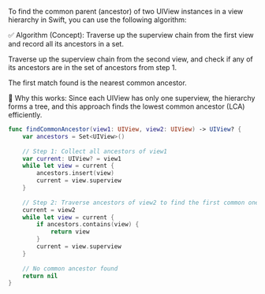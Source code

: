 To find the common parent (ancestor) of two UIView instances in a view hierarchy in Swift, you can use the following algorithm:

✅ Algorithm (Concept):
Traverse up the superview chain from the first view and record all its ancestors in a set.

Traverse up the superview chain from the second view, and check if any of its ancestors are in the set of ancestors from step 1.

The first match found is the nearest common ancestor.

🧠 Why this works:
Since each UIView has only one superview, the hierarchy forms a tree, and this approach finds the lowest common ancestor (LCA) efficiently.

```swift
func findCommonAncestor(view1: UIView, view2: UIView) -> UIView? {
    var ancestors = Set<UIView>()
    
    // Step 1: Collect all ancestors of view1
    var current: UIView? = view1
    while let view = current {
        ancestors.insert(view)
        current = view.superview
    }
    
    // Step 2: Traverse ancestors of view2 to find the first common one
    current = view2
    while let view = current {
        if ancestors.contains(view) {
            return view
        }
        current = view.superview
    }
    
    // No common ancestor found
    return nil
}
```
